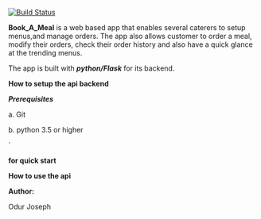 [![Build Status](https://travis-ci.org/jaodur/Book-A-Meal_api.svg?branch=Develop)](https://travis-ci.org/jaodur/Book-A-Meal_api)

__Book_A_Meal__ is a web based app that enables  several caterers to setup menus,and manage orders. The app also allows
customer to order a meal, modify their orders, check their order history and also have a quick glance at the trending
menus.

The app is built with ___python/Flask___ for its backend.

__How to setup the api backend__

___Prerequisites___

a. Git

b. python 3.5 or higher

`

__for quick start__




__How to use the api__






__Author:__

Odur Joseph
